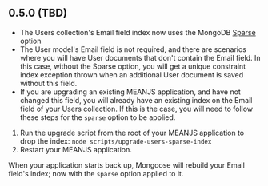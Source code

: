 <a name="0.5.0"></a>
## 0.5.0 (TBD)

* The Users collection's Email field index now uses the MongoDB [Sparse](https://docs.mongodb.org/manual/core/index-sparse/) option
* The User model's Email field is not required, and there are scenarios where you will have User documents that don't contain the Email field. In this case, without the Sparse option, you will get a unique constraint index exception thrown when an additional User document is saved without this field.
* If you are upgrading an existing MEANJS application, and have not changed this field, you will already have an existing index on the Email field of your Users collection. If this is the case, you will need to follow these steps for the `sparse` option to be applied.


1. Run the upgrade script from the root of your MEANJS application to drop the index: `node scripts/upgrade-users-sparse-index`
2. Restart your MEANJS application.

When your application starts back up, Mongoose will rebuild your Email field's index; now with the `sparse` option applied to it.
